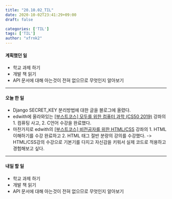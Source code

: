 ```yaml
---
title: "20.10.02_TIL"
date: 2020-10-02T23:41:29+09:00
draft: false

categories: ['TIL']
tags: ['TIL']
author: "xfrnk2"
---
```

#### 계획했던 일
+ 학교 과제 하기
+ 개발 책 읽기
+ API 문서에 대해 아는것이 전혀 없으므로 무엇인지 알아보기
---
#### 오늘 한 일
+ Django SECRET_KEY 분리방법에 대한 글을 블로그에 올렸다.
+ edwith에 올라와있는 [[부스트코스] 모두를 위한 컴퓨터 과학 (CS50 2019)](https://www.edwith.org/boostcourse-cs-050/joinLectures/41487) 강좌의 1. 컴퓨팅 사고, 2. C언어 수강을 완료했다.  
+ 마찬가지로 edwith의 [[부스트코스] 비전공자를 위한 HTML/CSS](https://www.edwith.org/boostcourse-cs-htmlcss/lecture/92971) 강좌의 1. HTML 이해하기를 수강 완료하고 2. HTML 태그 절반 분량의 강의를 수강했다. -> HTML/CSS강의 수강으로 기본기를 다지고 자신감을 키워서 실제 코드로 적용하고 경험해보고 싶다.
  
---   
#### 내일 할 일 
+ 학교 과제 하기
+ 개발 책 읽기
+ API 문서에 대해 아는것이 전혀 없으므로 무엇인지 알아보기